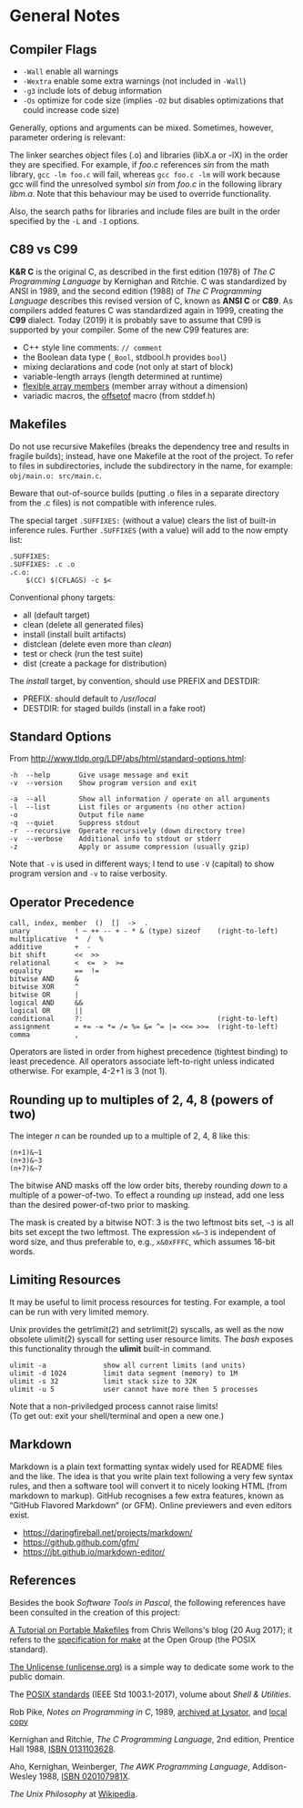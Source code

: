 
General Notes
=============


Compiler Flags
--------------

  * `-Wall` enable all warnings
  * `-Wextra` enable some extra warnings (not included in `-Wall`)
  * `-g3` include lots of debug information
  * `-Os` optimize for code size (implies `-O2` but
    disables optimizations that could increase code size)

Generally, options and arguments can be mixed. Sometimes, however,
parameter ordering is relevant:

The linker searches object files (.o) and libraries (libX.a or -lX)
in the order they are specified. For example, if *foo.c* references
*sin* from the math library, `gcc -lm foo.c` will fail, whereas
`gcc foo.c -lm` will work because gcc will find the unresolved
symbol *sin* from *foo.c* in the following library *libm.a*.
Note that this behaviour may be used to override functionality.

Also, the search paths for libraries and include files are built
in the order specified by the `-L` and `-I` options.


C89 vs C99
----------

**K&R C** is the original C, as described in the first edition (1978)
of *The C Programming Language* by Kernighan and Ritchie.
C was standardized by ANSI in 1989, and the second edition (1988)
of *The C Programming Language* describes this revised version
of C, known as **ANSI C** or **C89**. As compilers added features
C was standardized again in 1999, creating the **C99** dialect.
Today (2019) it is probably save to assume that C99 is supported
by your compiler. Some of the new C99 features are:

  * C++ style line comments: `// comment`
  * the Boolean data type (`_Bool`, stdbool.h provides `bool`)
  * mixing declarations and code (not only at start of block)
  * variable-length arrays (length determined at runtime)
  * [flexible array members][fam] (member array without a dimension)
  * variadic macros, the [offsetof][offsetof] macro (from stddef.h)

[fam]: https://en.wikipedia.org/wiki/Flexible_array_member
[offsetof]: https://en.wikipedia.org/wiki/Offsetof


Makefiles
---------

Do not use recursive Makefiles (breaks the dependency tree and results
in fragile builds); instead, have one Makefile at the root of the project.
To refer to files in subdirectories, include the subdirectory in the name,
for example: `obj/main.o: src/main.c`.

Beware that out-of-source builds (putting .o files in a separate
directory from the .c files) is not compatible with inference rules.

The special target `.SUFFIXES:` (without a value) clears the list
of built-in inference rules. Further `.SUFFIXES` (with a value)
will add to the now empty list:

>
    .SUFFIXES:
    .SUFFIXES: .c .o
    .c.o:
        $(CC) $(CFLAGS) -c $<

Conventional phony targets:

  * all (default target)
  * clean (delete all generated files)
  * install (install built artifacts)
  * distclean (delete even more than *clean*)
  * test or check (run the test suite)
  * dist (create a package for distribution)

The *install* target, by convention, should use PREFIX and DESTDIR:

  * PREFIX: should default to */usr/local*
  * DESTDIR: for staged builds (install in a fake root)


Standard Options
----------------

From <http://www.tldp.org/LDP/abs/html/standard-options.html>:

>
    -h  --help       Give usage message and exit
    -v  --version    Show program version and exit

    -a  --all        Show all information / operate on all arguments
    -l  --list       List files or arguments (no other action)
    -o               Output file name
    -q  --quiet      Suppress stdout
    -r  --recursive  Operate recursively (down directory tree)
    -v  --verbose    Additional info to stdout or stderr
    -z               Apply or assume compression (usually gzip)

Note that `-v` is used in different ways; I tend to use `-V` (capital)
to show program version and `-v` to raise verbosity.


Operator Precedence
-------------------

>
    call, index, member  ()  []  ->  .
    unary           ! ~ ++ -- + - * & (type) sizeof    (right-to-left)
    multiplicative  *  /  %
    additive        +  -
    bit shift       <<  >>
    relational      <  <=  >  >=
    equality        ==  !=
    bitwise AND     &
    bitwise XOR     ^
    bitwise OR      |
    logical AND     &&
    logical OR      ||
    conditional     ?:                                 (right-to-left)
    assignment      = += -= *= /= %= &= ^= |= <<= >>=  (right-to-left)
    comma           ,

Operators are listed in order from highest precedence (tightest binding)
to least precedence. All operators associate left-to-right unless
indicated otherwise. For example, 4-2+1 is 3 (not 1).


Rounding up to multiples of 2, 4, 8 (powers of two)
---------------------------------------------------

The integer *n* can be rounded up to a multiple of 2, 4, 8 like this:

>
    (n+1)&~1
    (n+3)&~3
    (n+7)&~7

The bitwise AND masks off the low order bits, thereby rounding _down_
to a multiple of a power-of-two. To effect a rounding _up_ instead,
add one less than the desired power-of-two prior to masking.

The mask is created by a bitwise NOT: 3 is the two leftmost bits set,
`~3` is all bits set except the two leftmost.
The expression `x&~3` is independent of word size, and thus preferable
to, e.g., `x&0xFFFC`, which assumes 16-bit words.


Limiting Resources
------------------

It may be useful to limit process resources for testing.
For example, a tool can be run with very limited memory.

Unix provides the getrlimit(2) and setrlimit(2) syscalls,
as well as the now obsolete ulimit(2) syscall for setting
user resource limits. The *bash* exposes this functionality
through the **ulimit** built-in command.

>
    ulimit -a              show all current limits (and units)
    ulimit -d 1024         limit data segment (memory) to 1M
    ulimit -s 32           limit stack size to 32K
    ulimit -u 5            user cannot have more then 5 processes

Note that a non-priviledged process cannot raise limits!  
(To get out: exit your shell/terminal and open a new one.)


Markdown
--------

Markdown is a plain text formatting syntax widely used
for README files and the like. The idea is that you write
plain text following a very few syntax rules, and then
a software tool will convert it to nicely looking HTML
(from markdown to markup). GitHub recognises a few extra
features, known as “GitHub Flavored Markdown” (or GFM).
Online previewers and even editors exist.

  * <https://daringfireball.net/projects/markdown/>
  * <https://github.github.com/gfm/>
  * <https://jbt.github.io/markdown-editor/>


References
----------

Besides the book *Software Tools in Pascal*, the following references
have been consulted in the creation of this project:

[A Tutorial on Portable Makefiles](https://nullprogram.com/blog/2017/08/20/)
from Chris Wellons's blog (20 Aug 2017); it refers to the [specification for
make](http://pubs.opengroup.org/onlinepubs/9699919799/utilities/make.html)
at the Open Group (the POSIX standard).

[The Unlicense (unlicense.org)](https://unlicense.org/) is a simple way
to dedicate some work to the public domain.

The [POSIX standards](http://pubs.opengroup.org/onlinepubs/9699919799/)
(IEEE Std 1003.1-2017), volume about *Shell & Utilities*.

Rob Pike, *Notes on Programming in C*, 1989,
[archived at Lysator](https://www.lysator.liu.se/c/pikestyle.html),
and [local copy](/doc/PikeStyle.md)

Kernighan and Ritchie, *The C Programming Language*, 2nd edition,
Prentice Hall 1988, [ISBN 0131103628](https://www.amazon.com/dp/0131103628).

Aho, Kernighan, Weinberger, *The AWK Programming Language*,
Addison-Wesley 1988, [ISBN 020107981X](https://www.amazon.com/dp/020107981X).

*The Unix Philosophy* at [Wikipedia](https://en.wikipedia.org/wiki/Unix_philosophy).
